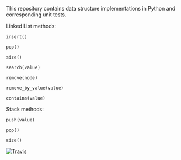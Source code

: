 This repository contains data structure implementations in Python and corresponding unit tests.



Linked List methods:

    insert()

    pop()

    size()

    search(value)

    remove(node)

    remove_by_value(value)

    contains(value)



Stack methods:

    push(value)

    pop()

    size()


[![Travis](https://api.travis-ci.org/jbrengman/data_structures)](https://api.travis-ci.org/jbrengman/data_structures)